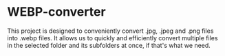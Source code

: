 # WEBP-converter
This project is designed to conveniently convert .jpg, .jpeg and .png files into .webp files. It allows us to quickly and efficiently convert multiple files in the selected folder and its subfolders at once, if that's what we need.
